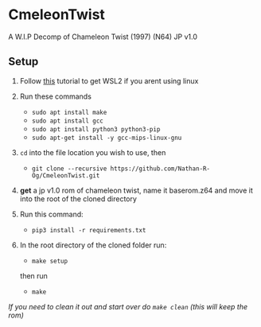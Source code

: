 # CmeleonTwist
A W.I.P Decomp of Chameleon Twist (1997) (N64) JP v1.0
## Setup

1) Follow [this](https://ubuntu.com/tutorials/install-ubuntu-on-wsl2-on-windows-10#1-overview) tutorial to get WSL2 if you arent using linux

2) Run these commands 
    - `sudo apt install make`
    - `sudo apt install gcc`
    - `sudo apt install python3 python3-pip`
    - `sudo apt-get install -y gcc-mips-linux-gnu`

3) `cd` into the file location you wish to use, then
    - `git clone --recursive https://github.com/Nathan-R-Og/CmeleonTwist.git`

4) **get** a jp v1.0 rom of chameleon twist, name it baserom.z64 and move it into the root of the cloned directory

5) Run this command:
    -   `pip3 install -r requirements.txt`

6) In the root directory of the cloned folder run:
    - `make setup`
    
    then run
    - `make`

*If you need to clean it out and start over do `make clean` (this will keep the rom)*

